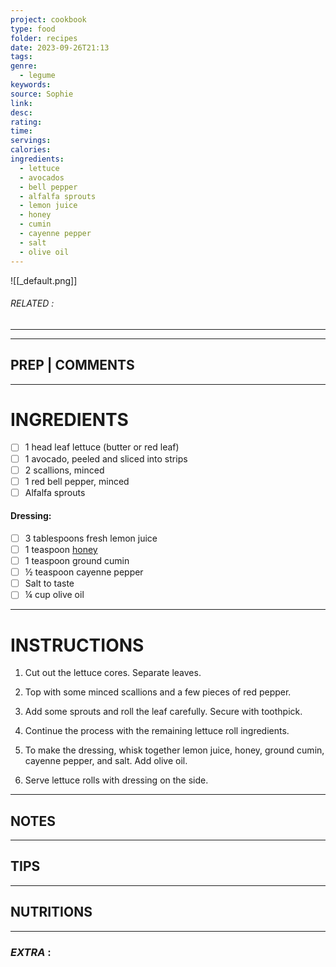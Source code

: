```yaml
---
project: cookbook
type: food
folder: recipes
date: 2023-09-26T21:13
tags: 
genre:
  - legume
keywords: 
source: Sophie
link: 
desc: 
rating: 
time: 
servings: 
calories: 
ingredients:
  - lettuce
  - avocados
  - bell pepper
  - alfalfa sprouts
  - lemon juice
  - honey
  - cumin
  - cayenne pepper
  - salt
  - olive oil
---
```


![[_default.png]]
###### *RELATED* : 
---


---
## PREP | COMMENTS



---
# INGREDIENTS

- [ ] 1 head leaf lettuce (butter or red leaf)
- [ ] 1 avocado, peeled and sliced into strips
- [ ] 2 scallions, minced
- [ ] 1 red bell pepper, minced
- [ ] Alfalfa sprouts
    
#### **Dressing:**
    
- [ ] 3 tablespoons fresh lemon juice
- [ ] 1 teaspoon [honey](http://articles.mercola.com/sites/articles/archive/2014/10/20/health-benefits-honey.aspx)
- [ ] 1 teaspoon ground cumin
- [ ] ½ teaspoon cayenne pepper
- [ ] Salt to taste
- [ ] ¼ cup olive oil

---
# INSTRUCTIONS

1. Cut out the lettuce cores. Separate leaves.
    
2. Top with some minced scallions and a few pieces of red pepper.
    
3. Add some sprouts and roll the leaf carefully. Secure with toothpick.
    
4. Continue the process with the remaining lettuce roll ingredients.
    
5. To make the dressing, whisk together lemon juice, honey, ground cumin, cayenne pepper, and salt. Add olive oil.
    
6. Serve lettuce rolls with dressing on the side.

---
## NOTES



---
## TIPS



---
## NUTRITIONS



---
### *EXTRA* :



